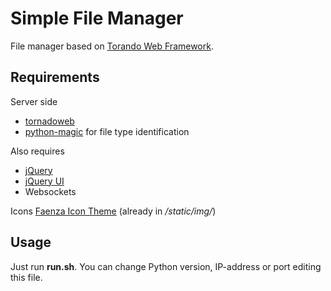 # Simple File Manager

File manager based on [Torando Web Framework](www.tornadoweb.org).

## Requirements

Server side
- [tornadoweb](github.com/tornadoweb/tornado) 
- [python-magic](github.com/ahupp/python-magic) for file type identification

Also requires
- [jQuery](github.com/jquery/jquery)
- [jQuery UI](github.com/jquery/jquery-ui)
- Websockets

Icons [Faenza Icon Theme](code.google.com/p/faenza-icon-theme/) (already in */static/img/*)

## Usage

Just run **run.sh**. You can change Python version, IP-address or port editing this file.  